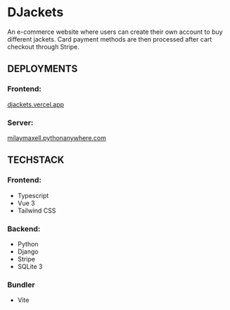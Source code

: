 # DJackets

An e-commerce website where users can create their own account to buy different jackets. Card payment methods are then processed after cart checkout through Stripe.

## DEPLOYMENTS

### Frontend:

[djackets.vercel.app](https://djackets.vercel.app)

### Server:

[milaymaxell.pythonanywhere.com](https://milaymaxell.pythonanywhere.com)

## TECHSTACK

### Frontend:
 - Typescript
 - Vue 3
 - Tailwind CSS

### Backend:
 - Python
 - Django
 - Stripe
 - SQLite 3

### Bundler
 - Vite
